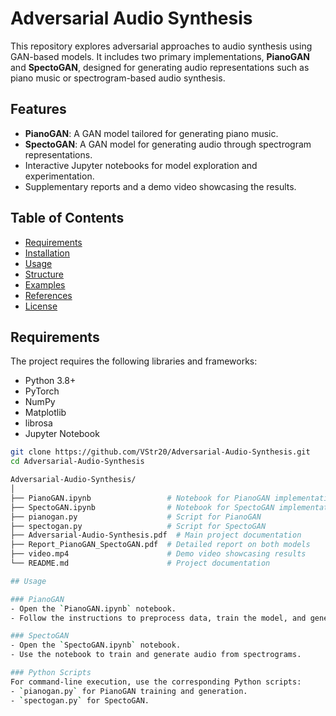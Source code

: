 # Adversarial Audio Synthesis

This repository explores adversarial approaches to audio synthesis using GAN-based models. It includes two primary implementations, **PianoGAN** and **SpectoGAN**, designed for generating audio representations such as piano music or spectrogram-based audio synthesis.

## Features
- **PianoGAN**: A GAN model tailored for generating piano music.
- **SpectoGAN**: A GAN model for generating audio through spectrogram representations.
- Interactive Jupyter notebooks for model exploration and experimentation.
- Supplementary reports and a demo video showcasing the results.

## Table of Contents
- [Requirements](#requirements)
- [Installation](#installation)
- [Usage](#usage)
- [Structure](#structure)
- [Examples](#examples)
- [References](#references)
- [License](#license)

## Requirements
The project requires the following libraries and frameworks:
- Python 3.8+
- PyTorch
- NumPy
- Matplotlib
- librosa
- Jupyter Notebook


```bash
git clone https://github.com/VStr20/Adversarial-Audio-Synthesis.git
cd Adversarial-Audio-Synthesis

Adversarial-Audio-Synthesis/
│
├── PianoGAN.ipynb                 # Notebook for PianoGAN implementation
├── SpectoGAN.ipynb                # Notebook for SpectoGAN implementation
├── pianogan.py                    # Script for PianoGAN
├── spectogan.py                   # Script for SpectoGAN
├── Adversarial-Audio-Synthesis.pdf  # Main project documentation
├── Report_PianoGAN_SpectoGAN.pdf  # Detailed report on both models
├── video.mp4                      # Demo video showcasing results
└── README.md                      # Project documentation

## Usage

### PianoGAN
- Open the `PianoGAN.ipynb` notebook.
- Follow the instructions to preprocess data, train the model, and generate piano audio samples.

### SpectoGAN
- Open the `SpectoGAN.ipynb` notebook.
- Use the notebook to train and generate audio from spectrograms.

### Python Scripts
For command-line execution, use the corresponding Python scripts:
- `pianogan.py` for PianoGAN training and generation.
- `spectogan.py` for SpectoGAN.

